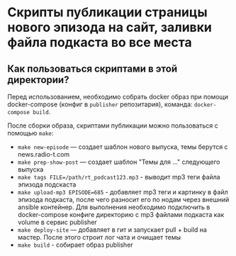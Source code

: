 # Скрипты публикации страницы нового эпизода на сайт, заливки файла подкаста во все места

## Как пользоваться скриптами в этой директории?

Перед использованием, необходимо собрать docker образ при помощи docker-compose (конфиг в `publisher` репозитария), команда: `docker-compose build`.

После сборки образа, скриптами публикации можно пользоваться с помощью `make`:

- `make new-episode` — создает шаблон нового выпуска, темы берутся с news.radio-t.com
- `make prep-show-post` — создает шаблон "Темы для ..." следующего выпуска
- `make tags FILE=/path/rt_podcast123.mp3` - выводит mp3 теги файла эпизода подскаста
- `make upload-mp3 EPISODE=685` - добавляет mp3 теги и картинку в файл эпизода подкаста, после чего разносит его по нодам через внешний ansible контейнер. Для выполнения необходимо подключить в docker-compose конфиге директорию с mp3 файлами подкаста как volume в сервис publisher
- `make deploy-site` — добавляет в гит и запускает pull + build на мастер. После этого строит лог чата и очищает темы
- `make build` - собирает образ publisher
